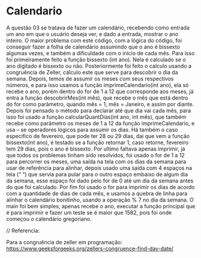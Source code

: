 # Calendario
A questão 03 se tratava de fazer um calendário, recebendo como entrada um ano em que o usuário deseja ver, e dado a entrada, mostrar o ano inteiro.
O maior problema com este código, com a lógica do código, foi conseguir fazer a folha de calendário assumindo que o ano é bissexto algumas vezes, e também a dificuldade com o início de cada mês. Para isso foi primeiramente feito a função bissexto (int ano). Nela é calculado se o ano digitado é bissexto ou não. Posteriormente foi feito o calculo usando a congruência de Zeller, cálculo este que serve para descobrir o dia da semana.
Depois, temos de assumir os meses com seus respectivos números, e para isso usamos a função imprimeCalendario(int ano), ela só recebe o ano, porém dentro do for de 1 a 12 que corresponde aos meses, já entra a função descobrirMes(int mês), que recebe o mês que está dentro do for como parâmetro, quando mês = 1, mês = Janeiro, e assim por diante.
Depois foi pensado o método para declarar até que dia vai cada mês, para isso foi usado a função calcularQuantDias(int ano, int mês), que também recebe como parâmetro os meses de 1 a 12 da função imprimeCalendario, e usa – se operadores lógicos para assumir os dias. Há também o caso especifico de fevereiro, que pode ter 28 ou 29 dias, dai que vem a função bissexto(int ano), é testado se a função retornar 1, caso retorne, fevereiro tem 29 dias, pois o ano é bissexto.
Por ultimo faltava apenas imprimir, já que todos os problemas tinham sido resolvidos, foi usado o for de 1 a 12 para percorrer os meses, uma saída na tela com os dias da semana para usar de referência para alinhar, depois usado uma saída com 4 espaços na tela (“    “) que servia para pular para o outro espaço embaixo de algum dia da semana, esse espaço foi dado pelo for de 0 até um dia da semana antes do que foi calculado. Por fim foi usado o for para imprimir os dias de acordo com a quantidade de dias de cada mês, e usamos a quebra de linha para alinhar o calendário bonitinho, usando a operação % 7 no dia da semana.
O main foi bem simples, apenas recebe o ano, executar a função principal que é para imprimir e fazer um teste se é maior que 1582, pois foi onde começou o calendário gregoriano.

// Referencia:

Para a congruência de zeller em programação:
https://www.geeksforgeeks.org/zellers-congruence-find-day-date/
